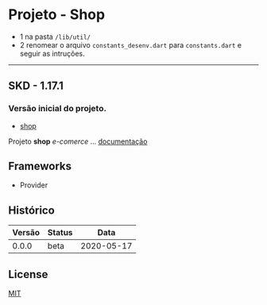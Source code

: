 # Projeto - Shop

- 1 na pasta `/lib/util/`
- 2 renomear o arquivo `constants_desenv.dart` para `constants.dart` e seguir as intruções.
---

## SKD - 1.17.1

### Versão inicial do projeto.

- [shop](https://github.com/isaiasnas/shop)

Projeto **shop** *e-comerce* ...
[documentação](https://github.com/isaiasnas/shop/blob/master/README.md)

## Frameworks
- Provider

## Histórico

Versão | Status | Data
----------|--------|-------------
0.0.0 | beta | 2020-05-17

## License

[MIT](https://github.com/isaiasnas/shop/blob/master/LICENSE)